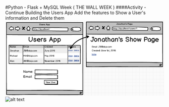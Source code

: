 #Python - Flask + MySQL Week ( THE WALL WEEK )
####Activity - Continue Building the Users App
Add the features to Show a User's information and Delete them
![alt text](Py1_UsersApp_Day3.png "Users App Day 3")
![alt text](FlaskReqResCycle.png "Req Res cycle")
